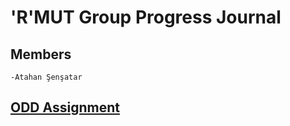 # 'R'MUT Group Progress Journal

## Members 
    -Atahan Şenşatar
    
## [ODD Assignment](https://github.com/pjournal/mef03g-r-mut/blob/master/assignment.html)
